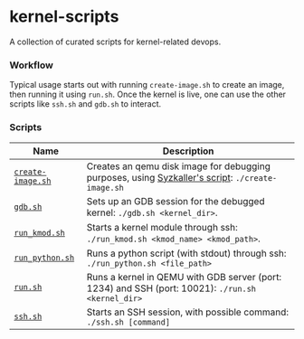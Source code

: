 # kernel-scripts
A collection of curated scripts for kernel-related devops.

### Workflow
Typical usage starts out with running `create-image.sh` to create an image, then running it using `run.sh`. Once the kernel is live, one can use the other scripts like `ssh.sh` and `gdb.sh` to interact. 


### Scripts
| Name | Description | 
|-|-|
| [`create-image.sh`](create-image.sh) | Creates an qemu disk image for debugging purposes, using [Syzkaller's script](https://github.com/google/syzkaller/blob/master/tools/create-image.sh): `./create-image.sh` |
| [`gdb.sh`](gdb.sh) | Sets up an GDB session for the debugged kernel: `./gdb.sh <kernel_dir>`. |
| [`run_kmod.sh`](run_kmod.sh) | Starts a kernel module through ssh: `./run_kmod.sh <kmod_name> <kmod_path>`. |
| [`run_python.sh`](run_python.sh) | Runs a python script (with stdout) through ssh: `./run_python.sh <file_path>` |
| [`run.sh`](run.sh) | Runs a kernel in QEMU with GDB server (port: 1234) and SSH (port: 10021): `./run.sh <kernel_dir>` |
| [`ssh.sh`](ssh.sh) | Starts an SSH session, with possible command: `./ssh.sh [command]` |

